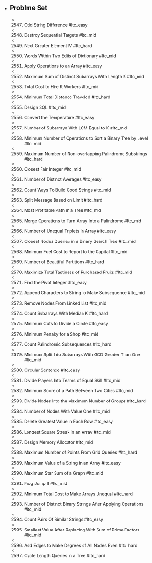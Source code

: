 - ## Problme Set
	- 2547. Odd String Difference #ltc_easy
	- 2548. Destroy Sequential Targets #ltc_mid
	- 2549. Next Greater Element IV #ltc_hard
	- 2550. Words Within Two Edits of Dictionary #ltc_mid
	- 2551. Apply Operations to an Array #ltc_easy
	- 2552. Maximum Sum of Distinct Subarrays With Length K #ltc_mid
	- 2553. Total Cost to Hire K Workers #ltc_mid
	- 2554. Minimum Total Distance Traveled #ltc_hard
	- 2555. Design SQL #ltc_mid
	- 2556. Convert the Temperature #ltc_easy
	- 2557. Number of Subarrays With LCM Equal to K #ltc_mid
	- 2558. Minimum Number of Operations to Sort a Binary Tree by Level #ltc_mid
	- 2559. Maximum Number of Non-overlapping Palindrome Substrings #ltc_hard
	- 2560. Closest Fair Integer #ltc_mid
	- 2561. Number of Distinct Averages #ltc_easy
	- 2562. Count Ways To Build Good Strings #ltc_mid
	- 2563. Split Message Based on Limit #ltc_hard
	- 2564. Most Profitable Path in a Tree #ltc_mid
	- 2565. Merge Operations to Turn Array Into a Palindrome #ltc_mid
	- 2566. Number of Unequal Triplets in Array #ltc_easy
	- 2567. Closest Nodes Queries in a Binary Search Tree #ltc_mid
	- 2568. Minimum Fuel Cost to Report to the Capital #ltc_mid
	- 2569. Number of Beautiful Partitions #ltc_hard
	- 2570. Maximize Total Tastiness of Purchased Fruits #ltc_mid
	- 2571. Find the Pivot Integer #ltc_easy
	- 2572. Append Characters to String to Make Subsequence #ltc_mid
	- 2573. Remove Nodes From Linked List #ltc_mid
	- 2574. Count Subarrays With Median K #ltc_hard
	- 2575. Minimum Cuts to Divide a Circle #ltc_easy
	- 2576. Minimum Penalty for a Shop #ltc_mid
	- 2577. Count Palindromic Subsequences #ltc_hard
	- 2579. Minimum Split Into Subarrays With GCD Greater Than One #ltc_mid
	- 2580. Circular Sentence #ltc_easy
	- 2581. Divide Players Into Teams of Equal Skill #ltc_mid
	- 2582. Minimum Score of a Path Between Two Cities #ltc_mid
	- 2583. Divide Nodes Into the Maximum Number of Groups #ltc_hard
	- 2584. Number of Nodes With Value One #ltc_mid
	- 2585. Delete Greatest Value in Each Row #ltc_easy
	- 2586. Longest Square Streak in an Array #ltc_mid
	- 2587. Design Memory Allocator #ltc_mid
	- 2588. Maximum Number of Points From Grid Queries #ltc_hard
	- 2589. Maximum Value of a String in an Array #ltc_easy
	- 2590. Maximum Star Sum of a Graph #ltc_mid
	- 2591. Frog Jump II #ltc_mid
	- 2592. Minimum Total Cost to Make Arrays Unequal #ltc_hard
	- 2593. Number of Distinct Binary Strings After Applying Operations #ltc_mid
	- 2594. Count Pairs Of Similar Strings #ltc_easy
	- 2595. Smallest Value After Replacing With Sum of Prime Factors #ltc_mid
	- 2596. Add Edges to Make Degrees of All Nodes Even #ltc_hard
	- 2597. Cycle Length Queries in a Tree #ltc_hard